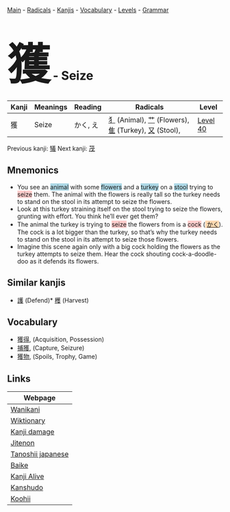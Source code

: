 <style> bigfont {font-size: 100px}</style>
[Main](../index.md) -
[Radicals](../radicals.md) -
[Kanjis](../kanjis.md) -
[Vocabulary](../vocabulary.md) -
[Levels](../levels.md) -
[Grammar](../grammar.md)
# <bigfont> 獲</bigfont> - Seize 

| Kanji | Meanings | Reading | Radicals | Level |
| --- | --- | --- | --- | --- |
| 獲 | Seize | かく, え | [犭](../radicals/犭.md) (Animal), [艹](../radicals/艹.md) (Flowers), [隹](../radicals/隹.md) (Turkey), [又](../radicals/又.md) (Stool),  | [Level 40](../levels/wk_level40.md) |

Previous kanji: [犠](犠.md) Next kanji: [茂](茂.md) 

## Mnemonics
 * You see an <span style="background-color:#ADD8E6"> animal</span> with some <span style="background-color:#ADD8E6"> flowers</span> and a <span style="background-color:#ADD8E6"> turkey</span> on a <span style="background-color:#ADD8E6"> stool</span> trying to <span style="background-color:#ffcccb"> seize</span> them. The animal with the flowers is really tall so the turkey needs to stand on the stool in its attempt to seize the flowers.
* Look at this turkey straining itself on the stool trying to seize the flowers, grunting with effort. You think he’ll ever get them?
* The animal the turkey is trying to <span style="background-color:#ffcccb"> seize</span> the flowers from is a <span style="background-color:#ffcccb"> cock</span> (<span style="background-color:#fed8b1"> [かく](https://jisho.org/search/かく)</span>). The cock is a lot bigger than the turkey, so that’s why the turkey needs to stand on the stool in its attempt to seize those flowers.
* Imagine this scene again only with a big cock holding the flowers as the turkey attempts to seize them. Hear the cock shouting cock-a-doodle-doo as it defends its flowers.


## Similar kanjis
 * [護](護.md) (Defend)* [穫](穫.md) (Harvest)


## Vocabulary
 * [獲得](../vocabulary/獲.md), (Acquisition, Possession)
* [捕獲](../vocabulary/獲.md), (Capture, Seizure)
* [獲物](../vocabulary/獲.md), (Spoils, Trophy, Game)



## Links 

| Webpage |
| --- |
| [Wanikani          ](https://www.wanikani.com/kanji/獲) |
| [Wiktionary        ](https://en.wiktionary.org/wiki/獲) |
| [Kanji damage      ](http://www.kanjidamage.com/kanji/search?utf8=✓&q=獲) |
| [Jitenon           ](https://jitenon.com/kanji/獲) |
| [Tanoshii japanese ](https://www.tanoshiijapanese.com/dictionary/kanji.cfm?k=獲) |
| [Baike             ](https://baike.baidu.com/item/獲) |
| [Kanji Alive       ](https://app.kanjialive.com/獲) |
| [Kanshudo          ](https://www.kanshudo.com/searchmn?q=獲) |
| [Koohii            ](https://kanji.koohii.com/study/kanji/獲) |
